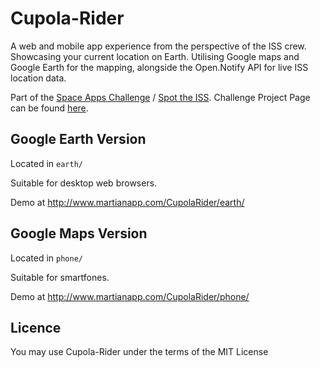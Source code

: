 Cupola-Rider
============

A web and mobile app experience from the perspective of the ISS crew. Showcasing your current location on Earth. Utilising Google maps and Google Earth for the mapping, alongside the Open.Notify API for live ISS location data.

Part of the [Space Apps Challenge](http://spaceappschallenge.org/) / [Spot the ISS](http://spaceappschallenge.org/challenge/spot-the-station/). Challenge Project Page can be found [here](http://spaceappschallenge.org/project/cupola-rider/).


Google Earth Version
--------------------

Located in `earth/`

Suitable for desktop web browsers.

Demo at http://www.martianapp.com/CupolaRider/earth/



Google Maps Version
-------------------

Located in `phone/`

Suitable for smartfones.

Demo at http://www.martianapp.com/CupolaRider/phone/



Licence
-------
You may use Cupola-Rider under the terms of the MIT License
